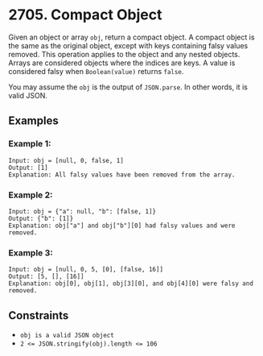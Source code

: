 # 2705. Compact Object

Given an object or array `obj`, return a compact object. A compact object is the same as the original object, except with keys containing falsy values removed. This operation applies to the object and any nested objects. Arrays are considered objects where the indices are keys. A value is considered falsy when `Boolean(value)` returns `false`.

You may assume the `obj` is the output of `JSON.parse`. In other words, it is valid JSON.

## Examples

### Example 1:
```
Input: obj = [null, 0, false, 1]
Output: [1]
Explanation: All falsy values have been removed from the array.
```

### Example 2:
```
Input: obj = {"a": null, "b": [false, 1]}
Output: {"b": [1]}
Explanation: obj["a"] and obj["b"][0] had falsy values and were removed.
```

### Example 3:
```
Input: obj = [null, 0, 5, [0], [false, 16]]
Output: [5, [], [16]]
Explanation: obj[0], obj[1], obj[3][0], and obj[4][0] were falsy and removed.
```

## Constraints

- `obj is a valid JSON object`
- `2 <= JSON.stringify(obj).length <= 106`
